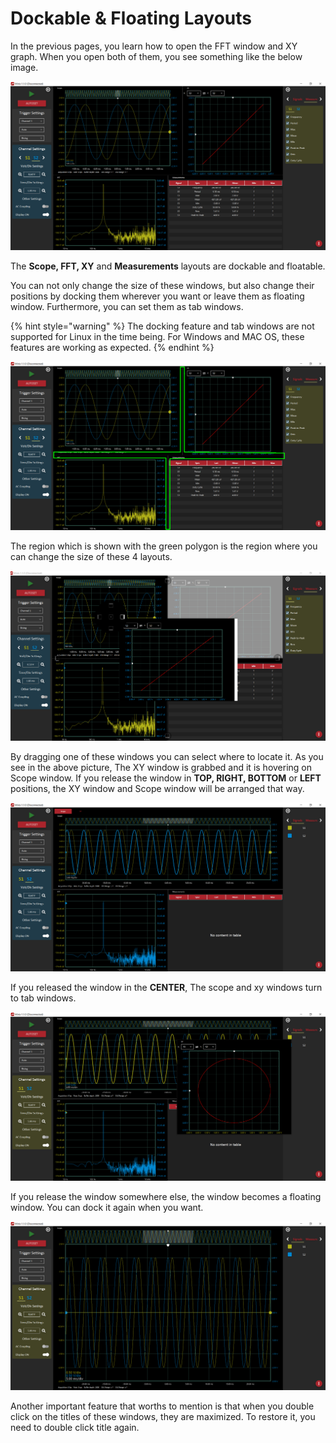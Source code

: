# Dockable & Floating Layouts

In the previous pages, you learn how to open the FFT window and XY graph. When you open both of them, you see something like the below image.

![](../../../../.gitbook/assets/image%20%2899%29.png)

The **Scope, FFT, XY** and **Measurements** layouts are dockable and floatable. 

You can not only change the size of these windows, but also change their positions by docking them wherever you want or leave them as floating window. Furthermore, you can set them as tab windows.

{% hint style="warning" %}
The docking feature and tab windows are not supported for Linux in the time being. For Windows and MAC OS, these features are working as expected.
{% endhint %}

![](../../../../.gitbook/assets/image%20%2842%29.png)

The region which is shown with the green polygon is the region where you can change the size of these 4 layouts.

![](../../../../.gitbook/assets/image%20%2880%29.png)

By dragging one of these windows you can select where to locate it. As you see in the above picture, The XY window is grabbed and it is hovering on Scope window. If you release the window in **TOP, RIGHT, BOTTOM** or **LEFT** positions, the XY window and Scope window will be arranged that way. 

![](../../../../.gitbook/assets/image%20%285%29.png)

If you released the window in the **CENTER**, The scope and xy windows turn to tab windows.

![](../../../../.gitbook/assets/image%20%2834%29.png)

If you release the window somewhere else, the window becomes a floating window. You can dock it again when you want. 

![](../../../../.gitbook/assets/image%20%2865%29.png)

Another important feature that worths to mention is that when you double click on the titles of these windows, they are maximized. To restore it, you need to double click title again.





